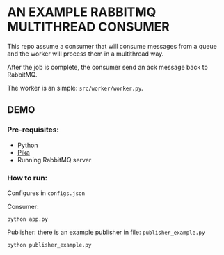 # AN EXAMPLE RABBITMQ MULTITHREAD CONSUMER
This repo assume a consumer that will consume messages from a queue and the worker will process them in a multithread way.

After the job is complete, the consumer send an ack message back to RabbitMQ.

The worker is an simple: ```src/worker/worker.py```.

## DEMO
### Pre-requisites:
- Python
- [Pika](https://github.com/pika/pika)
- Running RabbitMQ server

### How to run:
Configures in ```configs.json```

Consumer:

```python app.py```

Publisher: there is an example publisher in file: ```publisher_example.py```

```python publisher_example.py```
